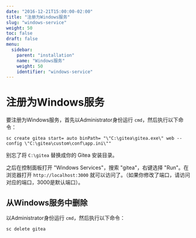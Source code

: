 ```yaml
---
date: "2016-12-21T15:00:00-02:00"
title: "注册为Windows服务"
slug: "windows-service"
weight: 50
toc: false
draft: false
menu:
  sidebar:
    parent: "installation"
    name: "Windows服务"
    weight: 50
    identifier: "windows-service"
---
```


# 注册为Windows服务

要注册为Windows服务，首先以Administrator身份运行 `cmd`，然后执行以下命令：

```
sc create gitea start= auto binPath= "\"C:\gitea\gitea.exe\" web --config \"C:\gitea\custom\conf\app.ini\""
```

别忘了将 `C:\gitea` 替换成你的 Gitea 安装目录。

之后在控制面板打开 "Windows Services"，搜索 "gitea"，右键选择 "Run"。在浏览器打开 `http://localhost:3000` 就可以访问了。（如果你修改了端口，请访问对应的端口，3000是默认端口）。

## 从Windows服务中删除

以Administrator身份运行 `cmd`，然后执行以下命令：

```
sc delete gitea
```
